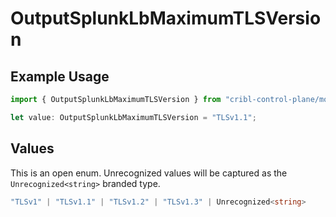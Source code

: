 # OutputSplunkLbMaximumTLSVersion

## Example Usage

```typescript
import { OutputSplunkLbMaximumTLSVersion } from "cribl-control-plane/models/operations";

let value: OutputSplunkLbMaximumTLSVersion = "TLSv1.1";
```

## Values

This is an open enum. Unrecognized values will be captured as the `Unrecognized<string>` branded type.

```typescript
"TLSv1" | "TLSv1.1" | "TLSv1.2" | "TLSv1.3" | Unrecognized<string>
```